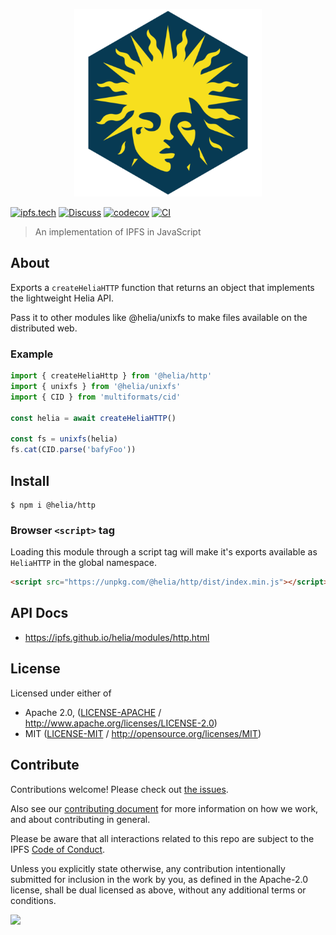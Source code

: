 <p align="center">
  <a href="https://github.com/ipfs/helia" title="Helia">
    <img src="https://raw.githubusercontent.com/ipfs/helia/main/assets/helia.png" alt="Helia logo" width="300" />
  </a>
</p>

[![ipfs.tech](https://img.shields.io/badge/project-IPFS-blue.svg?style=flat-square)](https://ipfs.tech)
[![Discuss](https://img.shields.io/discourse/https/discuss.ipfs.tech/posts.svg?style=flat-square)](https://discuss.ipfs.tech)
[![codecov](https://img.shields.io/codecov/c/github/ipfs/helia.svg?style=flat-square)](https://codecov.io/gh/ipfs/helia)
[![CI](https://img.shields.io/github/actions/workflow/status/ipfs/helia/main.yml?branch=main\&style=flat-square)](https://github.com/ipfs/helia/actions/workflows/main.yml?query=branch%3Amain)

> An implementation of IPFS in JavaScript

## About

Exports a `createHeliaHTTP` function that returns an object that implements the lightweight Helia API.

Pass it to other modules like @helia/unixfs to make files available on the distributed web.

### Example

```typescript
import { createHeliaHttp } from '@helia/http'
import { unixfs } from '@helia/unixfs'
import { CID } from 'multiformats/cid'

const helia = await createHeliaHTTP()

const fs = unixfs(helia)
fs.cat(CID.parse('bafyFoo'))
```

## Install

```console
$ npm i @helia/http
```

### Browser `<script>` tag

Loading this module through a script tag will make it's exports available as `HeliaHTTP` in the global namespace.

```html
<script src="https://unpkg.com/@helia/http/dist/index.min.js"></script>
```

## API Docs

- <https://ipfs.github.io/helia/modules/http.html>

## License

Licensed under either of

- Apache 2.0, ([LICENSE-APACHE](LICENSE-APACHE) / <http://www.apache.org/licenses/LICENSE-2.0>)
- MIT ([LICENSE-MIT](LICENSE-MIT) / <http://opensource.org/licenses/MIT>)

## Contribute

Contributions welcome! Please check out [the issues](https://github.com/ipfs/helia/issues).

Also see our [contributing document](https://github.com/ipfs/community/blob/master/CONTRIBUTING_JS.md) for more information on how we work, and about contributing in general.

Please be aware that all interactions related to this repo are subject to the IPFS [Code of Conduct](https://github.com/ipfs/community/blob/master/code-of-conduct.md).

Unless you explicitly state otherwise, any contribution intentionally submitted for inclusion in the work by you, as defined in the Apache-2.0 license, shall be dual licensed as above, without any additional terms or conditions.

[![](https://cdn.rawgit.com/jbenet/contribute-ipfs-gif/master/img/contribute.gif)](https://github.com/ipfs/community/blob/master/CONTRIBUTING.md)
